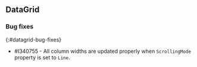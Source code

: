 ## DataGrid

### Bug fixes
{:#datagrid-bug-fixes}

* \#I340755 - All column widths are updated properly when `ScrollingMode` property is set to `Line`. 
